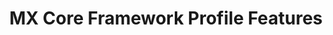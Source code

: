 ---
title: MX Core Framework Profile Features
layout: list-content.html
contentlist:
  - heading: MX Core Framework
    description: Lorem ipsum dolor sit amet, consectetur adipisicing elit, sed do eiusmod tempor incididunt ut labore et dolore magna aliqua. Ut enim ad minim veniam
    visible: false
    items: 
      - title: Persistance Manager
        url: persistance/5-0
        description: The PersistMgr allows you to manage the Request XML Documents that are persistent on a device.
        icon: /mx/icons/persistmgr.png
        urls:
          - title: "4.2"
            url: persistance/4-2
          - title: "4.4"
            url: persistance/4-4
          - title: "5.0"
            url: persistance/5-0
      - title: XML Manager
        url: xml/5-0
        description: The XmlMgr allows you to specify the Error Handling Mode the MXMS should use when processing a Request XML document.
        icon: /mx/icons/xmlmgr.png
        urls:
          - title: "4.2"
            url: xml/4-2
          - title: "4.4"
            url: xml/4-4
          - title: "5.0"
            url: xml/5-0
---